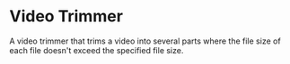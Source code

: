 # Video Trimmer

A video trimmer that trims a video into several parts where the file size of each file doesn't exceed the specified file size.
